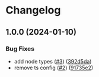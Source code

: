 # Changelog

## 1.0.0 (2024-01-10)


### Bug Fixes

* add node types ([#3](https://github.com/achieveagility/nx-publish/issues/3)) ([392d5da](https://github.com/achieveagility/nx-publish/commit/392d5daab8b0ed66f3f4dc82eba4f3c6a80560f5))
* remove ts config ([#2](https://github.com/achieveagility/nx-publish/issues/2)) ([91735e2](https://github.com/achieveagility/nx-publish/commit/91735e2e29b361d14f3dc9c307990cd86fd89d7a))
